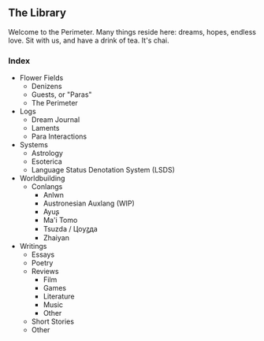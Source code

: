 ## The Library

Welcome to the Perimeter. Many things reside here: dreams, hopes, endless love. Sit with us, and have a drink of tea. It's chai. 


### Index
- Flower Fields
  - Denizens
  - Guests, or "Paras"
  - The Perimeter
- Logs
  - Dream Journal
  - Laments
  - Para Interactions
- Systems
  - Astrology 
  - Esoterica
  - Language Status Denotation System (LSDS)
- Worldbuilding
  - Conlangs
    - Anlwn
    - Austronesian Auxlang (WIP)
    - Ayuʂ
    - Ma'i Tomo
    - Tsuzda / Цoyꙁдa
    - Zhaiyan
- Writings
  - Essays 
  - Poetry
  - Reviews
    - Film
    - Games
    - Literature
    - Music
    - Other
  - Short Stories
  - Other
